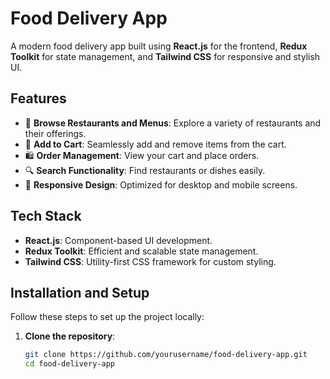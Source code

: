 # Food Delivery App

A modern food delivery app built using **React.js** for the frontend, **Redux Toolkit** for state management, and **Tailwind CSS** for responsive and stylish UI.

## Features

- 🍔 **Browse Restaurants and Menus**: Explore a variety of restaurants and their offerings.
- 🛒 **Add to Cart**: Seamlessly add and remove items from the cart.
- 🛍️ **Order Management**: View your cart and place orders.
- 🔍 **Search Functionality**: Find restaurants or dishes easily.
- 📱 **Responsive Design**: Optimized for desktop and mobile screens.

## Tech Stack

- **React.js**: Component-based UI development.
- **Redux Toolkit**: Efficient and scalable state management.
- **Tailwind CSS**: Utility-first CSS framework for custom styling.

## Installation and Setup

Follow these steps to set up the project locally:

1. **Clone the repository**:
   ```bash
   git clone https://github.com/yourusername/food-delivery-app.git
   cd food-delivery-app
